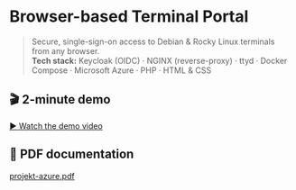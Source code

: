 # Browser-based Terminal Portal

> Secure, single-sign-on access to Debian & Rocky Linux terminals from any browser.  
> **Tech stack:** Keycloak (OIDC) · NGINX (reverse-proxy) · ttyd · Docker Compose · Microsoft Azure · PHP · HTML & CSS

## 🎬 2-minute demo  
[▶️ Watch the demo video](https://drive.google.com/file/d/1Wc20sAk7dM6zSI39HkvGyoRySJRW2qsR/view?usp=sharing)

## 📄 PDF documentation
[projekt-azure.pdf](docs/projekt-azure.pdf)
